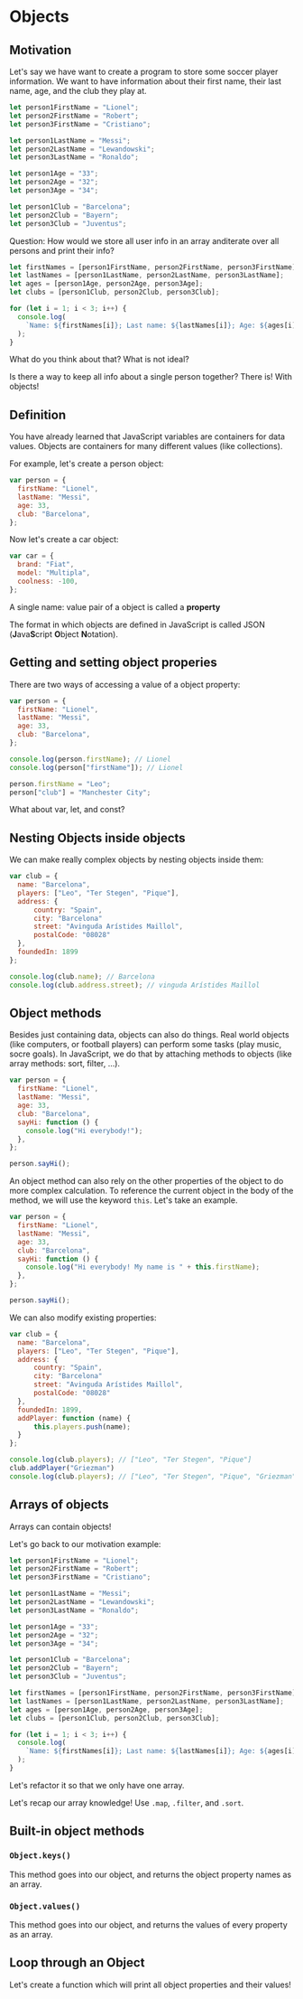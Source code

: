 # Objects

## Motivation

Let's say we have want to create a program to store some soccer player information. We want to have information about their first name, their last name, age, and the club they play at.

```js
let person1FirstName = "Lionel";
let person2FirstName = "Robert";
let person3FirstName = "Cristiano";

let person1LastName = "Messi";
let person2LastName = "Lewandowski";
let person3LastName = "Ronaldo";

let person1Age = "33";
let person2Age = "32";
let person3Age = "34";

let person1Club = "Barcelona";
let person2Club = "Bayern";
let person3Club = "Juventus";
```

Question: How would we store all user info in an array anditerate over all persons and print their info?

```js
let firstNames = [person1FirstName, person2FirstName, person3FirstName];
let lastNames = [person1LastName, person2LastName, person3LastName];
let ages = [person1Age, person2Age, person3Age];
let clubs = [person1Club, person2Club, person3Club];

for (let i = 1; i < 3; i++) {
  console.log(
    `Name: ${firstNames[i]}; Last name: ${lastNames[i]}; Age: ${ages[i]};Club: ${clubs[i]}`
  );
}
```

What do you think about that? What is not ideal?

Is there a way to keep all info about a single person together? There is! With objects!

## Definition

You have already learned that JavaScript variables are containers for data values.
Objects are containers for many different values (like collections).

For example, let's create a person object:

```js
var person = {
  firstName: "Lionel",
  lastName: "Messi",
  age: 33,
  club: "Barcelona",
};
```

Now let's create a car object:

```js
var car = {
  brand: "Fiat",
  model: "Multipla",
  coolness: -100,
};
```

A single name: value pair of a object is called a **property**

The format in which objects are defined in JavaScript is called JSON (**J**ava**S**cript **O**bject **N**otation).

## Getting and setting object properies

There are two ways of accessing a value of a object property:

```js
var person = {
  firstName: "Lionel",
  lastName: "Messi",
  age: 33,
  club: "Barcelona",
};

console.log(person.firstName); // Lionel
console.log(person["firstName"]); // Lionel

person.firstName = "Leo";
person["club"] = "Manchester City";
```

What about var, let, and const?

## Nesting Objects inside objects

We can make really complex objects by nesting objects inside them:

```js
var club = {
  name: "Barcelona",
  players: ["Leo", "Ter Stegen", "Pique"],
  address: {
      country: "Spain",
      city: "Barcelona"
      street: "Avinguda Arístides Maillol",
      postalCode: "08028"
  },
  foundedIn: 1899
};

console.log(club.name); // Barcelona
console.log(club.address.street); // vinguda Arístides Maillol
```

## Object methods

Besides just containing data, objects can also do things. Real world objects (like computers, or football players) can perform some tasks (play music, socre goals). In JavaScript, we do that by attaching methods to objects (like array methods: sort, filter, ...).

```js
var person = {
  firstName: "Lionel",
  lastName: "Messi",
  age: 33,
  club: "Barcelona",
  sayHi: function () {
    console.log("Hi everybody!");
  },
};

person.sayHi();
```

An object method can also rely on the other properties of the object to do more complex calculation. To reference the current object in the body of the method, we will use the keyword `this`. Let's take an example.

```js
var person = {
  firstName: "Lionel",
  lastName: "Messi",
  age: 33,
  club: "Barcelona",
  sayHi: function () {
    console.log("Hi everybody! My name is " + this.firstName);
  },
};

person.sayHi();
```

We can also modify existing properties:

```js
var club = {
  name: "Barcelona",
  players: ["Leo", "Ter Stegen", "Pique"],
  address: {
      country: "Spain",
      city: "Barcelona"
      street: "Avinguda Arístides Maillol",
      postalCode: "08028"
  },
  foundedIn: 1899,
  addPlayer: function (name) {
      this.players.push(name);
  }
};

console.log(club.players); // ["Leo", "Ter Stegen", "Pique"]
club.addPlayer("Griezman")
console.log(club.players); // ["Leo", "Ter Stegen", "Pique", "Griezman"]
```

## Arrays of objects

Arrays can contain objects!

Let's go back to our motivation example:

```js
let person1FirstName = "Lionel";
let person2FirstName = "Robert";
let person3FirstName = "Cristiano";

let person1LastName = "Messi";
let person2LastName = "Lewandowski";
let person3LastName = "Ronaldo";

let person1Age = "33";
let person2Age = "32";
let person3Age = "34";

let person1Club = "Barcelona";
let person2Club = "Bayern";
let person3Club = "Juventus";

let firstNames = [person1FirstName, person2FirstName, person3FirstName];
let lastNames = [person1LastName, person2LastName, person3LastName];
let ages = [person1Age, person2Age, person3Age];
let clubs = [person1Club, person2Club, person3Club];

for (let i = 1; i < 3; i++) {
  console.log(
    `Name: ${firstNames[i]}; Last name: ${lastNames[i]}; Age: ${ages[i]};Club: ${clubs[i]}`
  );
}
```

Let's refactor it so that we only have one array.

Let's recap our array knowledge! Use `.map`, `.filter`, and `.sort`.

## Built-in object methods

### `Object.keys()`

This method goes into our object, and returns the object property names as an array.

### `Object.values()`

This method goes into our object, and returns the values of every property as an array.

## Loop through an Object

Let's create a function which will print all object properties and their values!
